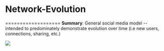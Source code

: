 # Network-Evolution
===================
**Summary**: General social media model -- intended to predominately demonstrate evolution over time (i.e new users, connections, sharing, etc.)

![](network_visuals/grwoth_state_spring_long.gif)

